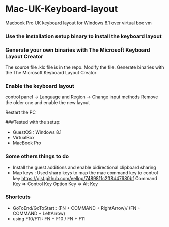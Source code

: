 # Mac-UK-Keyboard-layout
Macbook Pro UK keyboard layout for Windows 8.1 over virtual box vm

### Use the installation setup binary to install the keyboard layout

### Generate your own binaries with The Microsoft Keyboard Layout Creator
The source file .klc file is in the repo. 
Modify the file.
Generate binaries with the The Microsoft Keyboard Layout Creator

### Enable the keyboard layout 
control panel -> Language and Region -> Change input methods
Remove the older one and enable the new layout

Restart the PC

###Tested with the setup:
- GuestOS : Windows 8.1
- VirtualBox
- MacBook Pro

### Some others things to do 
- Install the guest additions and enable bidirectional clipboard sharing
- Map keys : Used sharp keys to map the mac command key to control key
https://gist.github.com/eellpp/7489811c2ff8d47680bf
Command Key => Control Key
Option Key => Alt Key

### Shortcuts
- GoToEnd/GoToStart : (FN + COMMAND + RightArrow)/ (FN + COMMAND + LeftArrow)
- using F10/F11 : FN + F10 / FN + F11

 



